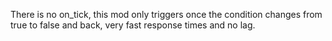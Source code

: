 There is no on_tick, this mod only triggers once the condition changes from true to false and back, very fast response times and no lag.
